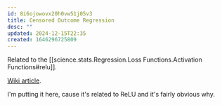 ```yaml
---
id: 8i6ojowovx20h0vw51j05v3
title: Censored Outcome Regression
desc: ""
updated: 2024-12-15T22:35
created: 1646296725809
---
```




Related to the [[science.stats.Regression.Loss Functions.Activation Functions#relu]].

[Wiki article](https://en.wikipedia.org/wiki/Tobit_model).

I'm putting it here, cause it's related to ReLU and it's fairly obvious why.


